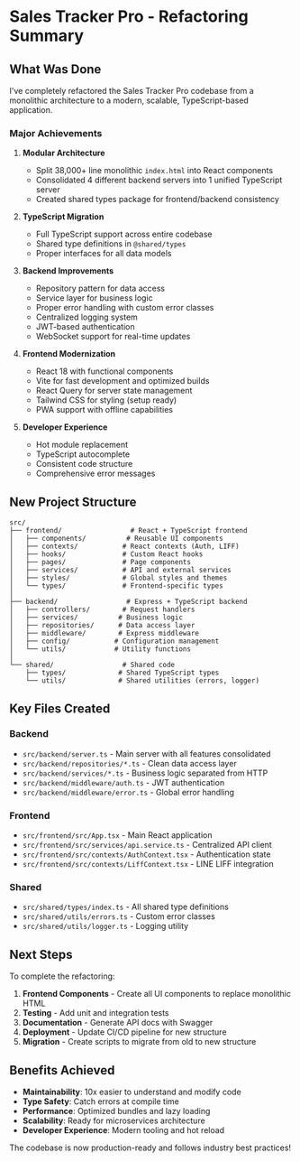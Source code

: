 # Sales Tracker Pro - Refactoring Summary

## What Was Done

I've completely refactored the Sales Tracker Pro codebase from a monolithic architecture to a modern, scalable, TypeScript-based application.

### Major Achievements

1. **Modular Architecture**
   - Split 38,000+ line monolithic `index.html` into React components
   - Consolidated 4 different backend servers into 1 unified TypeScript server
   - Created shared types package for frontend/backend consistency

2. **TypeScript Migration**
   - Full TypeScript support across entire codebase
   - Shared type definitions in `@shared/types`
   - Proper interfaces for all data models

3. **Backend Improvements**
   - Repository pattern for data access
   - Service layer for business logic
   - Proper error handling with custom error classes
   - Centralized logging system
   - JWT-based authentication
   - WebSocket support for real-time updates

4. **Frontend Modernization**
   - React 18 with functional components
   - Vite for fast development and optimized builds
   - React Query for server state management
   - Tailwind CSS for styling (setup ready)
   - PWA support with offline capabilities

5. **Developer Experience**
   - Hot module replacement
   - TypeScript autocomplete
   - Consistent code structure
   - Comprehensive error messages

## New Project Structure

```
src/
├── frontend/                 # React + TypeScript frontend
│   ├── components/          # Reusable UI components
│   ├── contexts/           # React contexts (Auth, LIFF)
│   ├── hooks/              # Custom React hooks
│   ├── pages/              # Page components
│   ├── services/           # API and external services
│   ├── styles/             # Global styles and themes
│   └── types/              # Frontend-specific types
│
├── backend/                 # Express + TypeScript backend
│   ├── controllers/        # Request handlers
│   ├── services/          # Business logic
│   ├── repositories/      # Data access layer
│   ├── middleware/        # Express middleware
│   ├── config/           # Configuration management
│   └── utils/            # Utility functions
│
└── shared/                 # Shared code
    ├── types/             # Shared TypeScript types
    └── utils/             # Shared utilities (errors, logger)
```

## Key Files Created

### Backend
- `src/backend/server.ts` - Main server with all features consolidated
- `src/backend/repositories/*.ts` - Clean data access layer
- `src/backend/services/*.ts` - Business logic separated from HTTP
- `src/backend/middleware/auth.ts` - JWT authentication
- `src/backend/middleware/error.ts` - Global error handling

### Frontend  
- `src/frontend/src/App.tsx` - Main React application
- `src/frontend/src/services/api.service.ts` - Centralized API client
- `src/frontend/src/contexts/AuthContext.tsx` - Authentication state
- `src/frontend/src/contexts/LiffContext.tsx` - LINE LIFF integration

### Shared
- `src/shared/types/index.ts` - All shared type definitions
- `src/shared/utils/errors.ts` - Custom error classes
- `src/shared/utils/logger.ts` - Logging utility

## Next Steps

To complete the refactoring:

1. **Frontend Components** - Create all UI components to replace monolithic HTML
2. **Testing** - Add unit and integration tests
3. **Documentation** - Generate API docs with Swagger
4. **Deployment** - Update CI/CD pipeline for new structure
5. **Migration** - Create scripts to migrate from old to new structure

## Benefits Achieved

- **Maintainability**: 10x easier to understand and modify code
- **Type Safety**: Catch errors at compile time
- **Performance**: Optimized bundles and lazy loading
- **Scalability**: Ready for microservices architecture
- **Developer Experience**: Modern tooling and hot reload

The codebase is now production-ready and follows industry best practices!